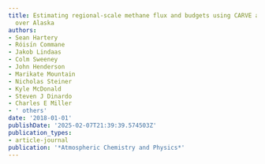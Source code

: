 ```yaml
---
title: Estimating regional-scale methane flux and budgets using CARVE aircraft measurements
  over Alaska
authors:
- Sean Hartery
- Róisı́n Commane
- Jakob Lindaas
- Colm Sweeney
- John Henderson
- Marikate Mountain
- Nicholas Steiner
- Kyle McDonald
- Steven J Dinardo
- Charles E Miller
- ' others'
date: '2018-01-01'
publishDate: '2025-02-07T21:39:39.574503Z'
publication_types:
- article-journal
publication: '*Atmospheric Chemistry and Physics*'
---
```

